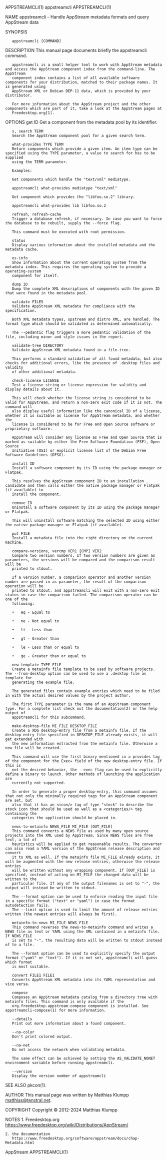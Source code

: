 APPSTREAMCLI(1)								 appstreamcli							       APPSTREAMCLI(1)

NAME
       appstreamcli - Handle AppStream metadata formats and query AppStream data

SYNOPSIS

       appstreamcli [COMMAND]

DESCRIPTION
       This manual page documents briefly the appstreamcli command.

       appstreamcli is a small helper tool to work with AppStream metadata and access the AppStream component index from the command-line. The AppStream
       component index contains a list of all available software components for your distribution, matched to their package names. It is generated using
       AppStream XML or Debian DEP-11 data, which is provided by your distributor.

       For more information about the AppStream project and the other components which are part of it, take a look at the AppStream pages at
       Freedesktop.org[1].

OPTIONS
       get ID
	   Get a component from the metadata pool by its identifier.

       s, search TERM
	   Search the AppStream component pool for a given search term.

       what-provides TYPE TERM
	   Return components which provide a given item. An item type can be specified using the TYPE parameter, a value to search for has to be supplied
	   using the TERM parameter.

	   Examples:

	   Get components which handle the "text/xml" mediatype.

	   appstreamcli what-provides mediatype "text/xml"

	   Get component which provides the "libfoo.so.2" library.

	   appstreamcli what-provides lib libfoo.so.2

       refresh, refresh-cache
	   Trigger a database refresh, if necessary. In case you want to force the database to be rebuilt, supply the --force flag.

	   This command must be executed with root permission.

       status
	   Display various information about the installed metadata and the metadata cache.

       os-info
	   Show information about the current operating system from the metadata index. This requires the operating system to provide a operating-system
	   component for itself.

       dump ID
	   Dump the complete XML descriptions of components with the given ID that were found in the metadata pool.

       validate FILES
	   Validate AppStream XML metadata for compliance with the specification.

	   Both XML metadata types, upstream and distro XML, are handled. The format type which should be validated is determined automatically.

	   The --pedantic flag triggers a more pedantic validation of the file, including minor and style issues in the report.

       validate-tree DIRECTORY
	   Validate AppStream XML metadata found in a file-tree.

	   This performs a standard validation of all found metadata, but also checks for additional errors, like the presence of .desktop files and validity
	   of other additional metadata.

       check-license LICENSE
	   Test a license string or license expression for validity and display details about it.

	   This will check whether the license string is considered to be valid for AppStream, and return a non-zero exit code if it is not. The command will
	   also display useful information like the canonical ID of a license, whether it is suitable as license for AppStream metadata, and whether the
	   license is considered to be for Free and Open Source software or proprietary software.

	   AppStream will consider any license as Free and Open Source that is marked as suitable by either the Free Software Foundation (FSF), Open Source
	   Initiative (OSI) or explicit license list of the Debian Free Software Guidelines (DFSG).

       install ID
	   Install a software component by its ID using the package manager or Flatpak.

	   This resolves the AppStream component ID to an installation candidate and then calls either the native package manager or Flatpak (if available) to
	   install the component.

       remove ID
	   Uninstall a software component by its ID using the package manager or Flatpak.

	   This will uninstall software matching the selected ID using either the native package manager or Flatpak (if available).

       put FILE
	   Install a metadata file into the right directory on the current machine.

       compare-versions, vercmp VER1 [CMP] VER2
	   Compare two version numbers. If two version numbers are given as parameters, the versions will be compared and the comparison result will be
	   printed to stdout.

	   If a version number, a comparison operator and another version number are passed in as parameter, the result of the comparison operation will be
	   printed to stdout, and appstreamcli will exit with a non-zero exit status in case the comparison failed. The comparison operator can be one of the
	   following:

	   •   eq - Equal to

	   •   ne - Not equal to

	   •   lt - Less than

	   •   gt - Greater than

	   •   le - Less than or equal to

	   •   ge - Greater than or equal to

       new-template TYPE FILE
	   Create a metainfo file template to be used by software projects. The --from-desktop option can be used to use a .desktop file as template for
	   generating the example file.

	   The generated files contain example entries which need to be filed in with the actual desired values by the project author.

	   The first TYPE parameter is the name of an AppStream component type. For a complete list check out the documentation[2] or the help output of
	   appstreamcli for this subcommand.

       make-desktop-file MI_FILE DESKTOP_FILE
	   Create a XDG desktop-entry file from a metainfo file. If the desktop-entry file specified in DESKTOP_FILE already exists, it will get extended with
	   the new information extracted from the metainfo file. Otherwise a new file will be created.

	   This command will use the first binary mentioned in a provides tag of the component for the Exec= field of the new desktop-entry file. If this is
	   not the desired behavior, the --exec flag can be used to explicitly define a binary to launch. Other methods of launching the application are
	   currently not supported.

	   In order to generate a proper desktop-entry, this command assumes that not only the minimally required tags for an AppStream component are set, but
	   also that it has an <icon/> tag of type "stock" to describe the stock icon that should be used as well as a <categories/> tag containing the
	   categories the application should be placed in.

       news-to-metainfo NEWS_FILE MI_FILE [OUT_FILE]
	   This command converts a NEWS file as used by many open source projects into the XML used by AppStream. Since NEWS files are free text, a lot of
	   heuristics will be applied to get reasonable results. The converter can also read a YAML version of the AppStream release description and convert
	   it to XML as well. If the metainfo file MI_FILE already exists, it will be augmented with the new release entries, otherwise the release entries
	   will be written without any wrapping component. If [OUT_FILE] is specified, instead of acting on MI_FILE the changed data will be written to the
	   particular file. If any of the output filenames is set to "-", the output will instead be written to stdout.

	   The --format option can be used to enforce reading the input file in a specific format ("text" or "yaml") in case the format autodetection fails.
	   The --limit option is used to limit the amount of release entries written (the newest entries will always be first).

       metainfo-to-news MI_FILE NEWS_FILE
	   This command reverses the news-to-metainfo command and writes a NEWS file as text or YAML using the XML contained in a metainfo file. If NEWS_FILE
	   is set to "-", the resulting data will be written to stdout instead of to a file.

	   The --format option can be used to explicitly specify the output format ("yaml" or "text"). If it is not set, appstreamcli will guess which format
	   is most suitable.

       convert FILE1 FILE1
	   Converts AppStream XML metadata into its YAML representation and vice versa.

       compose
	   Composes an AppStream metadata catalog from a directory tree with metainfo files. This command is only available if the
	   org.freedesktop.appstream.compose component is installed. See appstreamcli-compose(1) for more information.

       --details
	   Print out more information about a found component.

       --no-color
	   Don't print colored output.

       --no-net
	   Do not access the network when validating metadata.

	   The same effect can be achieved by setting the AS_VALIDATE_NONET environment variable before running appstreamcli.

       --version
	   Display the version number of appstreamcli

SEE ALSO
       pkcon(1).

AUTHOR
       This manual page was written by Matthias Klumpp <matthias@tenstral.net>.

COPYRIGHT
       Copyright © 2012-2024 Matthias Klumpp

NOTES
	1. Freedesktop.org
	   https://www.freedesktop.org/wiki/Distributions/AppStream/

	2. the documentation
	   https://www.freedesktop.org/software/appstream/docs/chap-Metadata.html

AppStream																       APPSTREAMCLI(1)
